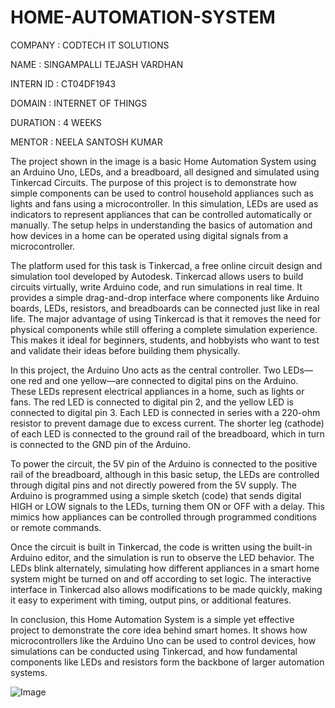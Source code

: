 # HOME-AUTOMATION-SYSTEM
COMPANY : CODTECH IT SOLUTIONS

NAME : SINGAMPALLI TEJASH VARDHAN

INTERN ID : CT04DF1943

DOMAIN : INTERNET OF THINGS

DURATION : 4 WEEKS

MENTOR : NEELA SANTOSH KUMAR

The project shown in the image is a basic Home Automation System using an Arduino Uno, LEDs, and a breadboard, all designed and simulated using Tinkercad Circuits. The purpose of this project is to demonstrate how simple components can be used to control household appliances such as lights and fans using a microcontroller. In this simulation, LEDs are used as indicators to represent appliances that can be controlled automatically or manually. The setup helps in understanding the basics of automation and how devices in a home can be operated using digital signals from a microcontroller.

The platform used for this task is Tinkercad, a free online circuit design and simulation tool developed by Autodesk. Tinkercad allows users to build circuits virtually, write Arduino code, and run simulations in real time. It provides a simple drag-and-drop interface where components like Arduino boards, LEDs, resistors, and breadboards can be connected just like in real life. The major advantage of using Tinkercad is that it removes the need for physical components while still offering a complete simulation experience. This makes it ideal for beginners, students, and hobbyists who want to test and validate their ideas before building them physically.

In this project, the Arduino Uno acts as the central controller. Two LEDs—one red and one yellow—are connected to digital pins on the Arduino. These LEDs represent electrical appliances in a home, such as lights or fans. The red LED is connected to digital pin 2, and the yellow LED is connected to digital pin 3. Each LED is connected in series with a 220-ohm resistor to prevent damage due to excess current. The shorter leg (cathode) of each LED is connected to the ground rail of the breadboard, which in turn is connected to the GND pin of the Arduino.

To power the circuit, the 5V pin of the Arduino is connected to the positive rail of the breadboard, although in this basic setup, the LEDs are controlled through digital pins and not directly powered from the 5V supply. The Arduino is programmed using a simple sketch (code) that sends digital HIGH or LOW signals to the LEDs, turning them ON or OFF with a delay. This mimics how appliances can be controlled through programmed conditions or remote commands.

Once the circuit is built in Tinkercad, the code is written using the built-in Arduino editor, and the simulation is run to observe the LED behavior. The LEDs blink alternately, simulating how different appliances in a smart home system might be turned on and off according to set logic. The interactive interface in Tinkercad also allows modifications to be made quickly, making it easy to experiment with timing, output pins, or additional features.

In conclusion, this Home Automation System is a simple yet effective project to demonstrate the core idea behind smart homes. It shows how microcontrollers like the Arduino Uno can be used to control devices, how simulations can be conducted using Tinkercad, and how fundamental components like LEDs and resistors form the backbone of larger automation systems.


![Image](https://github.com/user-attachments/assets/13934a92-b8d3-4d95-b073-b9d10649dbff)
